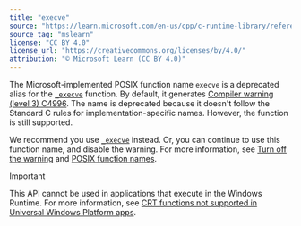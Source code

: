```yaml
---
title: "execve"
source: "https://learn.microsoft.com/en-us/cpp/c-runtime-library/reference/execve?view=msvc-170"
source_tag: "mslearn"
license: "CC BY 4.0"
license_url: "https://creativecommons.org/licenses/by/4.0/"
attribution: "© Microsoft Learn (CC BY 4.0)"
---
```

The Microsoft-implemented POSIX function name `execve` is a deprecated alias for the [`_execve`](https://learn.microsoft.com/en-us/cpp/c-runtime-library/reference/execve-wexecve?view=msvc-170) function. By default, it generates [Compiler warning (level 3) C4996](https://learn.microsoft.com/en-us/cpp/error-messages/compiler-warnings/compiler-warning-level-3-c4996?view=msvc-170). The name is deprecated because it doesn't follow the Standard C rules for implementation-specific names. However, the function is still supported.

We recommend you use [`_execve`](https://learn.microsoft.com/en-us/cpp/c-runtime-library/reference/execve-wexecve?view=msvc-170) instead. Or, you can continue to use this function name, and disable the warning. For more information, see [Turn off the warning](https://learn.microsoft.com/en-us/cpp/error-messages/compiler-warnings/compiler-warning-level-3-c4996?view=msvc-170#turn-off-the-warning) and [POSIX function names](https://learn.microsoft.com/en-us/cpp/error-messages/compiler-warnings/compiler-warning-level-3-c4996?view=msvc-170#posix-function-names).

Important

This API cannot be used in applications that execute in the Windows Runtime. For more information, see [CRT functions not supported in Universal Windows Platform apps](https://learn.microsoft.com/en-us/cpp/cppcx/crt-functions-not-supported-in-universal-windows-platform-apps?view=msvc-170).